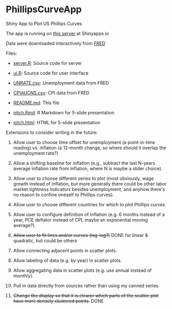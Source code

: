 # PhillipsCurveApp
Shiny App to Plot US Phillips Curves

The app is running on [this server](https://harless.shinyapps.io/PhillipsCurveApp/) at Shinyapps.io

Data were downloaded interactively from [FRED](https://fred.stlouisfed.org/)

Files:

- [server.R](server.R): Source code for server

- [ui.R](ui.R): Source code for user interface

- [UNRATE.csv](UNRATE.csv): Unemployment data from FRED

- [CPIAUCNS.csv](CPIAUCNS.csv): CPI data from FRED

- [README.md](README.md): This file

- [pitch.Rmd](pitch.Rmd): R Markdown for 5-slide presentation

- [pitch.html](pitch.html): HTML for 5-slide presentation


Extensions to consider writing in the future:

1. Allow user to choose time offset for unemployment (a point-in-time reading) vs.
inflation (a 12-month change, so where should it overlap the unemployment rate?)

2. Allow a shifting baseline for inflation (e.g., subtract the last N-years average
inflation rate from inflation, where N is maybe a slider choice).

3. Allow user to choose different series to plot (most obviously, wage growth instead of
inflation, but more generally there could be other labor market tightness indicators
besides unemployment, and anyhow there's no reason to confine oneself to Phillips curves).

4. Allow user to choose different countries for which to plot Phillips curves.

5. Allow user to configure definition of inflation (e.g. 6 months instead of a year,
PCE deflator instead of CPI, maybe an exponential moving average?).

6. ~~Allow user to fit lines and/or curves (log-log?)~~ DONE for linear & quadratic, but could be others

7. Allow connecting adjacent points in scatter plots.

8. Allow labeling of data (e.g. by year) in scatter plots.

9. Allow aggregating data in scatter plots (e.g. use annual instead of monthly).

10. Pull in data directly from sources rather than using my canned series.

11. ~~Change the display so that it is clearer which parts of the scatter plot have more densely clustered points.~~ DONE
